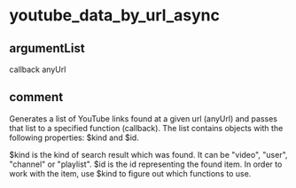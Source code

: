 # youtube_data_by_url_async
## argumentList
callback
anyUrl
## comment

Generates a list of YouTube links found at a given url (anyUrl) and passes that list to a specified function (callback).
The list contains objects with the following properties: $kind and $id.

$kind is the kind of search result which was found. It can be "video", "user", "channel" or "playlist".
$id is the id representing the found item. In order to work with the item, use $kind to figure out which functions to use.
